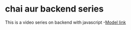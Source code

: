 # chai aur backend series
This is a video series on backend with javascript
-[Model link](https://app.eraser.io/workspace/A5yM6wezGTTNIpeb4qLm)